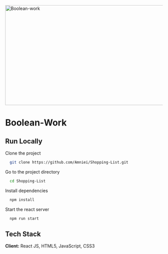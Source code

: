 <img src="https://socialify.git.ci/Thandekaportiap/Boolean-work/image?language=1&owner=1&name=1&stargazers=1&theme=Light" alt="Boolean-work" width="640" height="320" />

<h1>Boolean-Work</h1>

## Run Locally
Clone the project
```bash
  git clone https://github.com/Amniei/Shopping-List.git
```
Go to the project directory
```bash
  cd Shopping-List
```
Install dependencies
```bash
  npm install
```
Start the react server
```bash
  npm run start
```
## Tech Stack
**Client:** React JS, HTML5, JavaScript, CSS3
